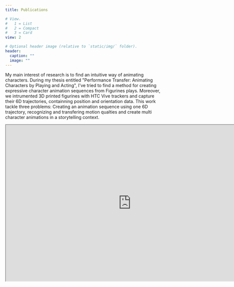 ```yaml
---
title: Publications

# View.
#   1 = List
#   2 = Compact
#   3 = Card
view: 2

# Optional header image (relative to `static/img/` folder).
header:
  caption: ""
  image: ""
---
```


My main interest of research is to find an intuitive way of animating characters. During my thesis entitled "Performance Transfer: Animating Characters by Playing and Acting", I've tried to find a method for creating expressive character animation sequences from Figurines plays. Moreover, we intrumented 3D printed figurines with HTC Vive trackers and capture their 6D trajectories, containning position and orientation data.
This work tackle three problems: Creating an animation sequence using one 6D trajectory, recognizing and transfering motion qualties and create multi character animations in a storytelling context.

<p><iframe src="https://haltools.inria.fr/Public/afficheRequetePubli.php?auteur_exp=Maxime+Garcia&labos_exp=ANIMA%3BIMAGINE&CB_auteur=oui&CB_titre=oui&CB_article=oui&CB_DOI=oui&CB_typdoc=oui&CB_vignette=oui&langue=Anglais&tri_exp=annee_publi&tri_exp2=typdoc&tri_exp3=date_publi&ordre_aff=TA&Fen=Aff&css=../css/VisuRubriqueEncadre.css" width="800" height="500" frameborder="2" scrolling="auto" align="top"></iframe></p>


